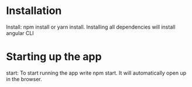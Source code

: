 # Installation
Install: npm install or yarn install. Installing all dependencies will install angular CLI
# Starting up the app
start: To start running the app write npm start. It will automatically open up in the browser.
